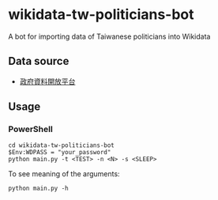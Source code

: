 # wikidata-tw-politicians-bot
A bot for importing data of Taiwanese politicians into Wikidata

## Data source

* [政府資料開放平台](https://data.gov.tw/dataset/13119)



## Usage

### PowerShell

```
cd wikidata-tw-politicians-bot
$Env:WDPASS = "your_password"
python main.py -t <TEST> -n <N> -s <SLEEP>
```

To see meaning of the arguments:
```
python main.py -h
```

